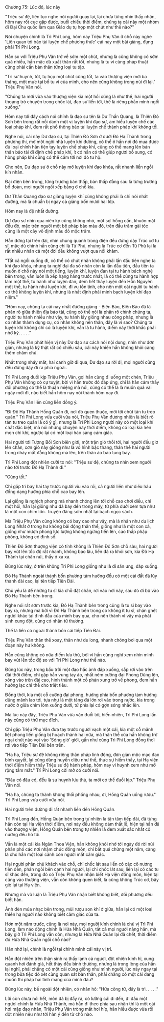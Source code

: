 




Chương 75: Lúc đó, lúc này


"Triệu sư đệ, liên tục nghe nói ngươi quay lại, lại chưa từng nhìn thấy nhân, hôm nay rốt cục gặp được, buổi chiều thời điểm, chúng ta cái này một nhóm đi Đại Chu quốc làm qua Giáo dụ tụ họp một chút như thế nào?"

Nói chuyện chính là Trì Phi Long, hôm nay Triệu Phụ Vân ở chỗ này nghe 'Liên quan tới bảo tài luyện chế phương thức' cái này một bài giảng, đụng phải Trì Phi Long.

Hắn so với Triệu Phụ Vân trở về sớm một chút, nhưng là cũng không có sớm quá nhiều, hắn mặc dù xuất thân rất tốt, nhưng là tu vi cùng pháp thuật cũng phải cần bản thân từng loại tu tập.

"Trì sư huynh, tốt, tụ họp một chút cũng tốt, ta vào thượng viện mới ba tháng, một mực tại bổ tu vi của mình, cho nên cũng không trong núi đi lại." Triệu Phụ Vân nói.

"Chúng ta mới vừa vào thượng viện kia một hồi cũng là như thế, hai người thoáng trò chuyện trong chốc lát, đạo sư liền tới, thế là riêng phần mình ngồi xuống."

Hôm nay tới đây cách nói chính là đạo sư tên là Dư Thần Quang, là Thiên Đô Sơn bên trong rất nổi danh một vị luyện khí đạo sư, am hiểu luyện chế các loại pháp khí, đem rất phổ thông bảo tài luyện chế thành pháp khí không tồi.

Nghe nói, cái này Dư đạo sư, tại Thiên Đô Sơn ở dưới Đô Hạ Thành trong phường thị, mở một ngôi nhà luyện khí đường, có thể ở hắn nơi đó mua được đủ loại chính hắn tiện tay luyện chế pháp khí, cũng có thể mang lên bản thân bảo tài đi định chế pháp khí, ít có hắn có thể giúp ngươi bổ sung, có hỏng pháp khí cũng có thể cầm tới nơi đó tu hộ.

Cho nên, Dư đạo sư ở chỗ này mở luyện khí đạo khóa, rất nhanh liền ngồi kín nhân.

Đại điện bên trong, từng trương bàn thấp, bàn thấp đằng sau là từng trương bồ đoàn, mọi người ngồi xếp bằng ở chỗ kia.

Dư Thần Quang đạo sư giảng luyện khí cũng không phải là chỉ nói nhất đường, mà là chuẩn bị ngay cả giảng bốn mươi hai lớp.

Hôm nay là đệ nhất đường.

Dư đạo sư nhìn qua niên kỷ cũng không nhỏ, một sợi hồng cần, khuôn mặt đều đỏ, mặc trên người một bộ pháp bào màu đỏ, trên đầu trâm gài tóc cũng là một cây vô định màu đỏ mộc trâm.

Hắn đứng tại trên đài, nhìn chung quanh trong điện đều đứng dậy Trúc cơ tu sĩ, mặc dù chính hắn cũng chỉ là Tử Phủ, nhưng là Trúc cơ đến Tử Phủ lại là rất nhiều nhân cả một đời đều không vượt qua nổi khảm.

"Tất cả ngồi xuống đi, có thể có chút nhân không phải lần đầu tiên nghe ta khí đạo khóa, nhưng ta nghĩ đại đa số nhân còn là lần đầu tiên, đầu tiên ta muốn ở chỗ này nói một tiếng, luyện khí, luyện đan tại tu hành bách nghệ bên trong, vẫn luôn là xếp hạng hàng trước nhất, là có thể cùng tu hành hợp làm một thể, tu hành như luyện đan, đem hết thảy luyện đến Hỗn Nguyên một thể, tu hành như luyện khí, đi vu tồn tinh, cho nên một cái người tu hành có thể không luyện khí, nhưng là nhất định phải minh bạch luyện khí đạo niệm."

"Hôm nay, chúng ta cái này nhất đường giảng - Biện Bảo, Biện Bảo đã là phân rõ giữa thiên địa bảo tài, cũng có thể nói là phân rõ chính chúng ta, người tu hành nhiều như vậy, tu hành lấy giống nhau công pháp, nhưng là có nhân thành dụng cụ, có nhân không nên thân, đây là vì sao? Chúng ta luyện khí không chỉ có là luyện khí, vẫn là tu hành, điểm này thời khắc phải nhớ kỹ. . . . ."

Triệu Phụ Vân phát hiện vị này Dư đạo sư cách nói nội dung, nhìn như đơn giản, nhưng là kỳ thật rất có chiều sâu, cái này khiến hắn không khỏi càng thêm chăm chú.

Nhất trong nháy mắt, hai canh giờ đi qua, Dư đạo sư rời đi, mọi người cũng đều đứng dậy đi ra phía ngoài.

Trì Phi Long đuổi kịp Triệu Phụ Vân, gọi hắn cùng đi uống một chén, Triệu Phụ Vân không có cự tuyệt, bởi vì hắn trước đó đáp ứng, chỉ là hắn cảm thấy đối phương có thể là thuận miệng mà nói, cũng có thể là là muốn quá vài ngày mới đi, nào biết hắn hôm nay nói thành hôm nay đi.

Triệu Phụ Vân liền cũng liền đồng ý.

"Đi Đô Hạ Thành Hồng Quán đi, nơi đó quen thuộc, mới tới chút tán tu treo quán." Trì Phi Long vừa cười vừa nói, Triệu Phụ Vân đương nhiên là biết rõ tán tu treo quán là có ý gì, nhưng là Trì Phi Long người này có một loại khí chất đặc biệt, mà nói những chuyện này thời điểm, không có loại kia hèn mọn chi khí, ngược lại có một loại hào sảng cảm giác.

Hai người tới Tượng Bối Sơn biên giới, một trận gió thổi tới, hai người đều giơ lên chân, cơn gió này giống như là vô hình bậc thang, thân thể hai người trong nháy mắt đằng không mà lên, trên thân áo bào tung bay.

Trì Phi Long đột nhiên cười to nói: "Triệu sư đệ, chúng ta nhìn xem người nào tới trước Đô Hạ Thành đi."

"Cũng tốt."

Chỉ gặp trì bay hai tay trước người víu vào rồi, cả người liền như diều hâu đồng dạng hướng phía chỗ cao bay lên.

Lại giống là nghịch phong mà nhanh chóng lên tới chỗ cao chơi diều, chỉ một hồi, hắn lại giống như đã bay đến trong mây, từ phía dưới xem tựa như là một con chim lớn. Truyện đăng sớm nhất tại bạch ngọc sách.

Mà Triệu Phụ Vân cũng không có bay cao như vậy, mà là nhân như du lịch Long Nhất ở trong hư không bãi động thân thể, giống như là một con cá, giống như mượn phong lực lượng không ngừng tiến lên, cao thấp phập phồng, không có định số.

Thiên Đô Sơn thượng viện có tính không là Thiên Đô Sơn chỗ sâu, hai người bay vút lên tốc độ rất nhanh, không bao lâu, liền đã ra khỏi sơn, kia Đô Hạ Thành tại chân núi, thấy ở xa xa.

Đúng lúc này, ở trên không Trì Phi Long giống như là đi săn ưng, đáp xuống.

Đô Hạ Thành ngoài thành bốn phương tám hướng đều có một cái đất đá lũy thành đài cao, lại tên tiếp Tiên Đài.

Chủ yếu là để những tu sĩ kia chỗ đặt chân, rơi vào nơi này, sau đó đi bộ vào Đô Hạ Thành bên trong.

Nghe nói rất sớm trước kia, Đô Hạ Thành bên trong cũng là tu sĩ bay vào bay ra, nhưng mà bởi vì Đô Hạ Thành bên trong có không ít tu sĩ, chán ghét người khác tại đỉnh đầu của mình bay qua, cho nên thành vì vậy mà phát sinh xung đột, cũng có nhân tử thương.

Thế là liền có ngoài thành bốn cái tiếp Tiên Đài.

Triệu Phụ Vân thân thể xoay, thân như du long, nhanh chóng bơi qua một đoạn này hư không.

Hắn cũng không có nửa điểm lưu thủ, bởi vì hắn cũng nghĩ xem nhìn mình bay vút lên tốc độ so với Trì Phi Long như thế nào.

Đúng lúc này, trong bầu trời một đạo hắc ảnh đáp xuống, sắp rơi vào trên đài thời điểm, chỉ gặp hắn vung tay áo, nhất ném cường đại Phong Dũng lên, xông vào trên đài cao, hình thành một cỗ phản xung trở về phong, đem hắn hướng lạc chi thế cho triệt tiêu.

Đồng thời, kia một cỗ cường đại phong, hướng phía bốn phương tám hướng dũng mãnh lao tới, tựa như là một tảng đá lớn rơi vào trong nước, kia trong nước ở giữa chìm lõm xuống dưới, tứ phía lại có gợn sóng nhấc lên.

Mà lúc này đây, Triệu Phụ Vân vừa vặn đuổi tới, hiển nhiên, Trì Phi Long lần này cũng có thử mục đích.

Chỉ gặp Triệu Phụ Vân đưa tay trước người vạch một cái, kia một cỗ mãnh liệt phong liền giống bị hoạch thành hai nửa, mà thân thể của hắn không trở ngại chút nào vọt vào 'Sóng gió' giới, gần như cùng Trì Phi Long đồng thời rơi vào tiếp Tiên Đài bên trên.

"Ha ha, Triệu sư đệ không riêng thân pháp linh động, đơn giản mộc mạc đao binh quyết, lại cũng dùng huyền diệu như thế, thực sự hiếm thấy, tại Hạ viện thời điểm hiếm thấy Triệu sư đệ hành pháp, hôm nay vi huynh xem như mở rộng tầm mắt." Trì Phi Long cởi mở có cười nói.

"Đâu có đâu có, đều là sư huynh lưu thủ, ta mới có thể đuổi kịp." Triệu Phụ Vân nói.

"Ha ha, chúng ta thành không thổi phồng nhau, đi, Hồng Quán uống rượu." Trì Phi Long vừa cười vừa nói.

Hai người trên đường đi rất nhanh liền đến Hồng Quán.

Trì Phi Long đến, Hồng Quán bên trong tự nhiên là tận tâm tiếp đãi, đã từng hắn còn tại Hạ viện thời điểm, nơi này đều không dám thất lễ, hiện tại hắn đã vào thượng viện, Hồng Quán bên trong tự nhiên là đem xuất sắc nhất cô nương đều hô tới.

Vẫn là một cái kia Ngân Thoa Viện, hắn không khỏi nhớ tới ngày đó rời núi phân phó các nơi nhậm chức đồng môn, chỉ bất quá chừng một năm, càng là cho hắn một loại cảnh còn người mất cảm giác.

Hai người phân chủ khách vào chỗ, chỉ chốc lát sau liền có các cô nương tiến đến, phân ngồi bên cạnh hai người, lại chỉ chốc lát sau, liền lại có các tu sĩ khác đến, trong đó có Triệu Phụ Vân nhận biết Hạ viện đồng môn, hiện tại cũng vào thượng viện, vẫn còn không quen biết, là cũng không Trúc cơ, bây giờ lại tại Hạ viện.

Nhưng mà vô luận là Triệu Phụ Vân nhận biết không biết, đối phương đều biết hắn.

Ánh đèn múa nhạc bên trong, mùi rượu son khí ở giữa, hắn lại có một loại thiên hạ người nào không biết cảm giác của ta.

Hơn một năm trước, cũng là nơi này, mọi người kính chính là chủ vị Trì Phi Long, làm náo động chính là Hứa Nhã Quân, tất cả mọi người nâng hắn, mà bây giờ Trì Phi Long vẫn còn, nhưng là Hứa Nhã Quân lại đã chết, thời điểm đó Hứa Nhã Quân ngồi chỗ nào?

Hắn nhớ lại, chính là ngồi tại chính mình cái này vị trí.

Hắn đột nhiên trên thân sinh ra thấy lạnh cả người, đột nhiên kinh hỉ, xung quanh hơi đánh giá, hết thảy đều bình thường, nhưng là trong lòng của hắn lại nghĩ, phải chăng có một cái cũng giống như mình người, lúc này ngay tại trong bữa tiệc dò xét cùng quan sát bản thân, phải chăng có một cái đang muốn thi pháp hại tính mạng của mình đâu?

Đúng lúc này, bề ngoài đột nhiên, có nhân hô: "Hứa công tử, đây là trì. . . . ."

Lời còn chưa nói hết, môn đã bị đẩy ra, có lưỡng cái đi đến, đi đầu một người chính là Hứa Nhã Thành, mà hắn đi theo phía sau nhân thì là một cái hơi mập đạo nhân, Triệu Phụ Vân tròng mắt hơi híp, hắn hiểu được vừa rồi đột nhiên nếu như tới hàn ý đến từ chỗ nào.





